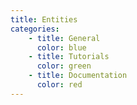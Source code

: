 ```yaml
---
title: Entities
categories:
    - title: General
      color: blue
    - title: Tutorials
      color: green
    - title: Documentation
      color: red
---
```

